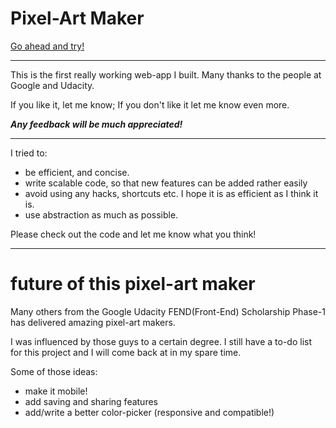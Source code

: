 # Pixel-Art Maker

<a href="https://captbobo.github.io/pixel-art-maker/">Go ahead and try! </a>



---------- 

This is the first really working web-app I built. Many thanks to the people at Google and Udacity. 

If you like it, let me know; If you don't like it let me know even more. 

<strong><em>Any feedback will be much appreciated!</em></strong>

----------

I tried to:
- be efficient, and concise.
- write scalable code, so that new features can be added rather easily
- avoid using any hacks, shortcuts etc. I hope it is as efficient as I think it is.
- use abstraction as much as possible.

Please check out the code and let me know what you think!

---------
# future of this pixel-art maker

Many others from the Google Udacity FEND(Front-End) Scholarship Phase-1 has delivered amazing pixel-art makers. 

I was influenced by those guys to a certain degree. I still have a to-do list for this project and I will come back at in my spare time. 

Some of those ideas:

- make it mobile! 
- add saving and sharing features
- add/write a better color-picker (responsive and compatible!)

